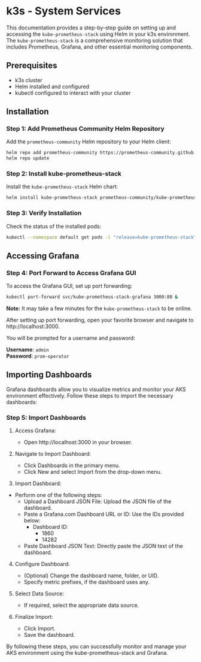 # k3s - System Services
This documentation provides a step-by-step guide on setting up and accessing the `kube-prometheus-stack` using Helm in your k3s environment. The `kube-prometheus-stack` is a comprehensive monitoring solution that includes Prometheus, Grafana, and other essential monitoring components.

## Prerequisites
- k3s cluster
- Helm installed and configured
- kubectl configured to interact with your cluster

## Installation

### Step 1: Add Prometheus Community Helm Repository
Add the `prometheus-community` Helm repository to your Helm client:
```bash
helm repo add prometheus-community https://prometheus-community.github.io/helm-charts
helm repo update
```

### Step 2: Install kube-prometheus-stack
Install the `kube-prometheus-stack` Helm chart:
```bash
helm install kube-prometheus-stack prometheus-community/kube-prometheus-stack --version 61.3.1
```

### Step 3: Verify Installation
Check the status of the installed pods:
```bash
kubectl --namespace default get pods -l "release=kube-prometheus-stack"
```

## Accessing Grafana

### Step 4: Port Forward to Access Grafana GUI
To access the Grafana GUI, set up port forwarding:
```bash
kubectl port-forward svc/kube-prometheus-stack-grafana 3000:80 &
```
**Note:** It may take a few minutes for the `kube-prometheus-stack` to be online.

After setting up port forwarding, open your favorite browser and navigate to http://localhost:3000.

You will be prompted for a username and password:

**Username**: `admin`  
**Password**: `prom-operator`

## Importing Dashboards
Grafana dashboards allow you to visualize metrics and monitor your AKS environment effectively. Follow these steps to import the necessary dashboards:

### Step 5: Import Dashboards
1. Access Grafana:
    - Open http://localhost:3000 in your browser.

2. Navigate to Import Dashboard:

    - Click Dashboards in the primary menu.
    - Click New and select Import from the drop-down menu.

3. Import Dashboard:
- Perform one of the following steps:
    - Upload a Dashboard JSON File: Upload the JSON file of the dashboard.
    - Paste a Grafana.com Dashboard URL or ID: Use the IDs provided below:
        - Dashboard ID:
            - 1860
            - 14282
    - Paste Dashboard JSON Text: Directly paste the JSON text of the dashboard.
4. Configure Dashboard:

    - (Optional) Change the dashboard name, folder, or UID.
    - Specify metric prefixes, if the dashboard uses any.

5. Select Data Source:

    - If required, select the appropriate data source.

6. Finalize Import:

    - Click Import.
    - Save the dashboard.

By following these steps, you can successfully monitor and manage your AKS environment using the kube-prometheus-stack and Grafana.
